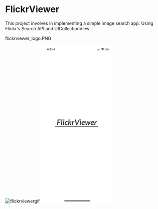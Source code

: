 # FlickrViewer
This project involves in implementing a simple image search app. Using Flickr's Search API and UICollectionView

flickrviewer_logo.PNG

![flickrviewergif](https://user-images.githubusercontent.com/15641201/56233538-22375f00-6038-11e9-99b1-0316c74f9fd5.gif)
<img src="flickrviewer_logo.PNG" height="500">
